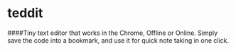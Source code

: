 teddit
======

####Tiny text editor that works in the Chrome, Offline or Online.
Simply save the code into a bookmark, and use it for quick note taking in one click.
